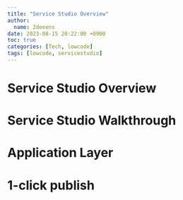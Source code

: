 ```yaml
---
title: "Service Studio Overview"
author:
  name: 2deeens
date: 2023-08-15 20:22:00 +0900
toc: true
categories: [Tech, lowcode]
tags: [lowcode, servicestudio]
---
```


# Service Studio Overview

# Service Studio Walkthrough

# Application Layer

# 1-click publish